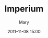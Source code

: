 ---
layout: portfolio
title: "Imperium"
date: "2011-11-08 15:00"
author: Mary
categories: [fashion]

name: "album2"

frontImage: 
    file: "front.jpg"
    type: 'landscape'
      
photos: 
    - file: "front.jpg"
      type: "landscape" 
    - file: "1.jpg"
      type: "portrait" 
    - file: "2.jpg"
      type: "portrait"

comments: false
published: true
sharing: false

---